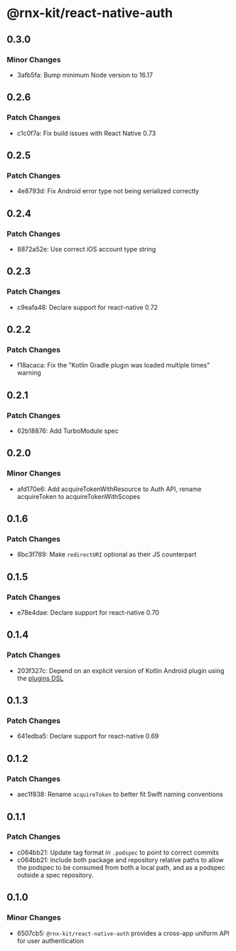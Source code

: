 # @rnx-kit/react-native-auth

## 0.3.0

### Minor Changes

- 3afb5fa: Bump minimum Node version to 16.17

## 0.2.6

### Patch Changes

- c1c0f7a: Fix build issues with React Native 0.73

## 0.2.5

### Patch Changes

- 4e8793d: Fix Android error type not being serialized correctly

## 0.2.4

### Patch Changes

- 8872a52e: Use correct iOS account type string

## 0.2.3

### Patch Changes

- c9eafa48: Declare support for react-native 0.72

## 0.2.2

### Patch Changes

- f18acaca: Fix the "Kotlin Gradle plugin was loaded multiple times" warning

## 0.2.1

### Patch Changes

- 62b18876: Add TurboModule spec

## 0.2.0

### Minor Changes

- afd170e6: Add acquireTokenWithResource to Auth API, rename acquireToken to
  acquireTokenWithScopes

## 0.1.6

### Patch Changes

- 8bc3f789: Make `redirectURI` optional as their JS counterpart

## 0.1.5

### Patch Changes

- e78e4dae: Declare support for react-native 0.70

## 0.1.4

### Patch Changes

- 203f327c: Depend on an explicit version of Kotlin Android plugin using the
  [plugins DSL](https://docs.gradle.org/current/userguide/plugins.html#sec:plugins_block)

## 0.1.3

### Patch Changes

- 641edba5: Declare support for react-native 0.69

## 0.1.2

### Patch Changes

- aec1f838: Rename `acquireToken` to better fit Swift naming conventions

## 0.1.1

### Patch Changes

- c064bb21: Update tag format in `.podspec` to point to correct commits
- c064bb21: Include both package and repository relative paths to allow the
  podspec to be consumed from both a local path, and as a podspec outside a spec
  repository.

## 0.1.0

### Minor Changes

- 6507cb5: `@rnx-kit/react-native-auth` provides a cross-app uniform API for
  user authentication
